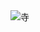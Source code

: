 <!DOCTYPE html>
<html lang="ja">
<head>
    <meta charset="UTF-8"/>
    <meta name="viewport" content="width=device-width,initial-scale=1" />
    <meta charset="UTF-8">
    <title>由緒ある神社や寺</title>
    <link rel="stylesheet" href="home.css"/>
</head>
<body>
<img src="seki.jpg" alt="寺">

</body>
</html>

